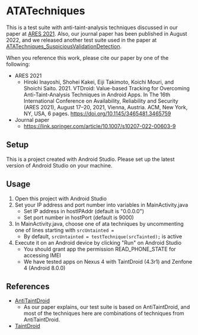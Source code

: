 # ATATechniques

This is a test suite with anti-taint-analysis techniques discussed in our paper at [ARES 2021](https://www.ares-conference.eu/). Also, our journal paper has been published in August 2022, and we released another test suite used in the paper at [ATATechniques_SuspiciousValidationDetection](https://github.com/SaitoLab-Nitech/ATATechniques_SuspiciousValidationDetection).

When you reference this work, please cite our paper by one of the following:

- ARES 2021
    - Hiroki Inayoshi, Shohei Kakei, Eiji Takimoto, Koichi Mouri, and Shoichi Saito. 2021. VTDroid: Value-based Tracking for Overcoming Anti-Taint-Analysis Techniques in Android Apps. In The 16th International Conference on Availability, Reliability and Security (ARES 2021), August 17–20, 2021, Vienna, Austria. ACM, New York, NY, USA, 6 pages. https://doi.org/10.1145/3465481.3465759
- Journal paper
    - https://link.springer.com/article/10.1007/s10207-022-00603-9

## Setup

This is a project created with Android Studio. Please set up the latest version of Android Studio on your machine.

## Usage

1. Open this project with Android Studio
2. Set your IP address and port number into variables in MainActivity.java
    - Set IP address in hostIPAddr (default is "0.0.0.0")
    - Set port number in hostPort (default is 9000)
3. In MainActivity.java, choose one of ata techniques by uncommenting one of lines starting with ```srcUntainted = ```
    - By default, ```srcUntainted = testTechnique(srcTainted);``` is active
4. Execute it on an Android device by clicking "Run" on Android Studio
    - You should grant app the permission READ_PHONE_STATE for accessing IMEI
    - We have tested apps on Nexus 4 with TaintDroid (4.3r1) and Zenfone 4 (Android 8.0.0)

## References

- [AntiTaintDroid](https://github.com/gsbabil/AntiTaintDroid)
    - As our paper explains, our test suite is based on AntiTaintDroid, and most of the techniques here are combinations of techniques from AntiTaintDroid.
- [TaintDroid](https://github.com/TaintDroid)

